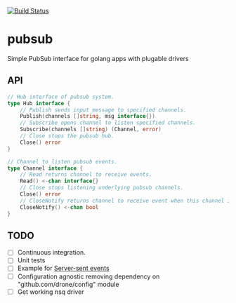 [![Build Status](https://travis-ci.org/gocontrib/pubsub.svg?branch=master)](https://travis-ci.org/gocontrib/pubsub)

# pubsub
Simple PubSub interface for golang apps with plugable drivers

## API

```go
// Hub interface of pubsub system.
type Hub interface {
	// Publish sends input message to specified channels.
	Publish(channels []string, msg interface{})
	// Subscribe opens channel to listen specified channels.
	Subscribe(channels []string) (Channel, error)
	// Close stops the pubsub hub.
	Close() error
}

// Channel to listen pubsub events.
type Channel interface {
	// Read returns channel to receive events.
	Read() <-chan interface{}
	// Close stops listening underlying pubsub channels.
	Close() error
	// CloseNotify returns channel to receive event when this channel is closed.
	CloseNotify() <-chan bool
}
```

## TODO
* [ ] Continuous integration.
* [ ] Unit tests
* [ ] Example for [Server-sent events](https://en.wikipedia.org/wiki/Server-sent_events)
* [ ] Configuration agnostic removing dependency on "github.com/drone/config" module
* [ ] Get working nsq driver

